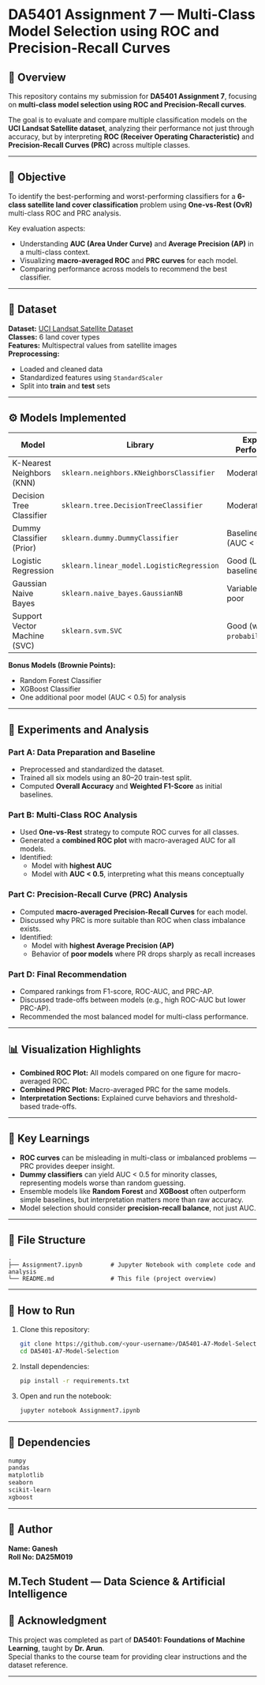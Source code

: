 # DA5401 Assignment 7 — Multi-Class Model Selection using ROC and Precision-Recall Curves

## 📘 Overview

This repository contains my submission for **DA5401 Assignment 7**, focusing on **multi-class model selection using ROC and Precision-Recall curves**.

The goal is to evaluate and compare multiple classification models on the **UCI Landsat Satellite dataset**, analyzing their performance not just through accuracy, but by interpreting **ROC (Receiver Operating Characteristic)** and **Precision-Recall Curves (PRC)** across multiple classes.

---

## 🎯 Objective

To identify the best-performing and worst-performing classifiers for a **6-class satellite land cover classification** problem using **One-vs-Rest (OvR)** multi-class ROC and PRC analysis.

Key evaluation aspects:
- Understanding **AUC (Area Under Curve)** and **Average Precision (AP)** in a multi-class context.  
- Visualizing **macro-averaged ROC** and **PRC curves** for each model.
- Comparing performance across models to recommend the best classifier.

---

## 🧩 Dataset

**Dataset:** [UCI Landsat Satellite Dataset](https://archive.ics.uci.edu/ml/datasets/Statlog+(Landsat+Satellite))  
**Classes:** 6 land cover types  
**Features:** Multispectral values from satellite images  
**Preprocessing:**
- Loaded and cleaned data
- Standardized features using `StandardScaler`
- Split into **train** and **test** sets

---

## ⚙️ Models Implemented

| Model | Library | Expected Performance |
|--------|----------|----------------------|
| K-Nearest Neighbors (KNN) | `sklearn.neighbors.KNeighborsClassifier` | Moderate / Good |
| Decision Tree Classifier | `sklearn.tree.DecisionTreeClassifier` | Moderate |
| Dummy Classifier (Prior) | `sklearn.dummy.DummyClassifier` | Baseline / Poor (AUC < 0.5) |
| Logistic Regression | `sklearn.linear_model.LogisticRegression` | Good (Linear baseline) |
| Gaussian Naive Bayes | `sklearn.naive_bayes.GaussianNB` | Variable / Often poor |
| Support Vector Machine (SVC) | `sklearn.svm.SVC` | Good (with `probability=True`) |

**Bonus Models (Brownie Points):**
- Random Forest Classifier
- XGBoost Classifier
- One additional poor model (AUC < 0.5) for analysis

---

## 🧪 Experiments and Analysis

### **Part A: Data Preparation and Baseline**
- Preprocessed and standardized the dataset.
- Trained all six models using an 80–20 train-test split.
- Computed **Overall Accuracy** and **Weighted F1-Score** as initial baselines.

### **Part B: Multi-Class ROC Analysis**
- Used **One-vs-Rest** strategy to compute ROC curves for all classes.
- Generated a **combined ROC plot** with macro-averaged AUC for all models.
- Identified:
  - Model with **highest AUC**
  - Model with **AUC < 0.5**, interpreting what this means conceptually

### **Part C: Precision-Recall Curve (PRC) Analysis**
- Computed **macro-averaged Precision-Recall Curves** for each model.
- Discussed why PRC is more suitable than ROC when class imbalance exists.
- Identified:
  - Model with **highest Average Precision (AP)**
  - Behavior of **poor models** where PR drops sharply as recall increases

### **Part D: Final Recommendation**
- Compared rankings from F1-score, ROC-AUC, and PRC-AP.
- Discussed trade-offs between models (e.g., high ROC-AUC but lower PRC-AP).
- Recommended the most balanced model for multi-class performance.

---

## 📊 Visualization Highlights

- **Combined ROC Plot:** All models compared on one figure for macro-averaged ROC.
- **Combined PRC Plot:** Macro-averaged PRC for the same models.
- **Interpretation Sections:** Explained curve behaviors and threshold-based trade-offs.

---

## 🧠 Key Learnings

- **ROC curves** can be misleading in multi-class or imbalanced problems — PRC provides deeper insight.
- **Dummy classifiers** can yield AUC < 0.5 for minority classes, representing models worse than random guessing.
- Ensemble models like **Random Forest** and **XGBoost** often outperform simple baselines, but interpretation matters more than raw accuracy.
- Model selection should consider **precision-recall balance**, not just AUC.

---

## 🧾 File Structure

```
.
├── Assignment7.ipynb        # Jupyter Notebook with complete code and analysis
└── README.md                # This file (project overview)
```

---

## 🚀 How to Run

1. Clone this repository:
   ```bash
   git clone https://github.com/<your-username>/DA5401-A7-Model-Selection.git
   cd DA5401-A7-Model-Selection
   ```

2. Install dependencies:
   ```bash
   pip install -r requirements.txt
   ```

3. Open and run the notebook:
   ```bash
   jupyter notebook Assignment7.ipynb
   ```

---

## 🧰 Dependencies

```txt
numpy
pandas
matplotlib
seaborn
scikit-learn
xgboost
```

---

## 🧩 Author

**Name: Ganesh**  
**Roll No: DA25M019**

M.Tech Student — Data Science & Artificial Intelligence 
---

## 🏁 Acknowledgment

This project was completed as part of **DA5401: Foundations of Machine Learning**, taught by **Dr. Arun**.  
Special thanks to the course team for providing clear instructions and the dataset reference.

---
